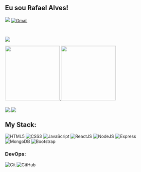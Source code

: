 ## Eu sou Rafael Alves!  

<a href="https://www.linkedin.com/in/rafael-alves-silva-150/" target="_blank"><img src="https://img.shields.io/badge/-LinkedIn-%230077B5?style=for-the-badge&logo=linkedin&logoColor=white" target="_blank"></a> 
<a target="_blank" href="mailto:rafaelalves.15@outlook.com">
  <img align="center" alt="Gmail" src="https://img.shields.io/badge/Outlook-0078D4?style=for-the-badge&logo=outlook&logoColor=white" />
</a>

<br>

![](https://www.codewars.com/users/rafa.alves.15/badges/micro)

 <div>
  <a href="https://github.com/rafa-alves-15">
  <img height="180em" src="https://github-readme-stats.vercel.app/api?username=rafa-alves-15&show_icons=true&theme=chartreuse-dark&include_all_commits=true&count_private=true"/>
  <img height="180em" src="https://github-readme-stats.vercel.app/api/top-langs/?username=rafa-alves-15&layout=compact&langs_count=7&theme=chartreuse-dark"/>
</div>

 </br>
 <a href="https://github.com/rafa-alves-15/Hush-Game">
  <img align="center" src="https://github-readme-stats.vercel.app/api/pin/?username=rafa-alves-15&repo=Hush-Game&theme=chartreuse-dark" />
 </a>
 <a href="https://github.com/rafa-alves-15/project-2-my-own-help">
  <img align="center" src="https://github-readme-stats.vercel.app/api/pin/?username=rafa-alves-15&repo=project-2-my-own-help&theme=chartreuse-dark" />
 </a>
 
 ## My Stack:

![HTML5](https://img.shields.io/badge/-HTML5-E34F26?style=flat&logo=html5&logoColor=white)
![CSS3](https://img.shields.io/badge/-CSS3-1572B6?style=flat&logo=css3)
![JavaScript](https://img.shields.io/badge/-JavaScript-EDD222?style=flat&logo=javascript&logoColor=white)
![ReactJS](https://img.shields.io/badge/-ReactJS-51CBF2?style=flat&logo=react&logoColor=white)
![NodeJS](http://img.shields.io/badge/-NodeJS-6EBF20?style=flat&logo=node.js&logoColor=white)
![Express](http://img.shields.io/badge/-Express-black?style=flat&logo=express&logoColor=white)
![MongoDB](http://img.shields.io/badge/-MongoDB-47A248?style=flat&logo=mongodb&logoColor=white)
![Bootstrap](http://img.shields.io/badge/-Bootstrap-69419A?style=flat&logo=mongodb&logoColor=white)

### DevOps:
![Git](https://img.shields.io/badge/-Git-F05032?style=flat&logo=git&logoColor=white)
![GitHub](https://img.shields.io/badge/-Github-181717?style=flat&logo=github&logoColor=white)
 </br>

